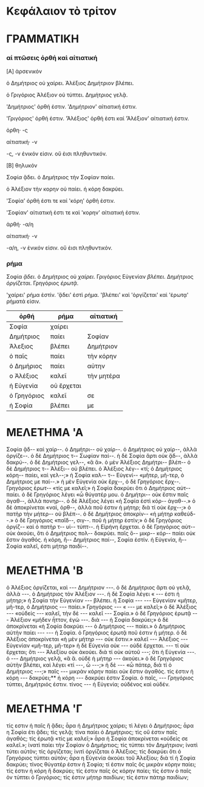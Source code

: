 
# Κεφάλαιον τὸ τρίτον

# ΓΡΑΜΜΑΤΙΚΗ

### αἱ πτῶσεις ὀρθἠ καὶ αἰτιατική

[Α] ἀρσενικόν

ὁ Δημήτριο*ς* οὐ χαίρει. Ἀλέξιος Δημήτριο*ν* βλέπει.

ὁ Γριγόριος Ἀλέξιο*ν* οὐ τύπτει. Δημήτριο*ς* γελᾷ. 

'Δημήτριος' ὀρθή ἐστιν. 'Δημήτριον' αἰτιατική ἐστιν.

'Γριγόριος' ὀρθή ἐστιν. 'Ἀλέξιος' ὀρθή ἐστι καἰ 'Ἀλέξιον' αἰτιατική ἐστιν.

ὀρθη· -ς

αἰτιατική· -ν

-ς, -ν ἐνικόν εἱσιν. οὔ ἐισι πληθυντικόν.


[Β] θηλυκόν

Σοφί*α* ᾄδει. ὁ Δημήτριος τὴν Σοφία*ν* παίει.

ὁ Ἀλέξιον τὴ*ν* κορη*ν* οὐ παίει. ἡ κόρ*η* δακρύει. 

'Σοφία' ὀρθή ἐστι τε καἰ 'κόρη' ὀρθή ἐστιν. 

'Σοφίαν' αἰτιατική ἐστι τε καὶ 'κορην' αἰτιατική ἐστιν.

ἀρθή· -α/η

αἰτιατική· -ν 

-α/η, -ν ἐνικόν εἱσιν. οὔ ἐισι πληθυντικόν.


### ρήμα

Σοφία *ᾄδει*. ὁ Δημήτριος οὐ *χαίρει*. Γριγόριος Εὐγενίαν *βλέπει*. Δημήτριος *ὀργίζεται*. Γρηγόριος *ἐρωτᾷ*.

'χαίρει' ρήμα ἐστίν. 'ᾄδει' ἐστὶ ρήμα. 'βλέπει' καὶ 'ὀργίζεται' καὶ 'ἐρωτᾳ' ρήματά εἰσιν.

| ὀρθή | ρήμα | αἰτιατική | 
| --- | --- | --- |
| Σοφία | χαίρει | |
| Δημήτριος |  παίει | Σοφίαν |
| Ἁλεξιος | βλέπει | Δημήτριον | 
| ὁ παῖς | παίει | τὴν κόρην |
| ὁ Δημήριος | παίει | αὐτην | 
| ο Ἀλέξιος | καλεῖ | τὴν μητέρα |
| ἡ Εὐγενία |  οὐ ἔρχεται | | 
| ὀ Γρηγόριος | καλεῖ | σε |
| ἡ Σοφία | βλέπει | με | 




# ΜΕΛΕΤΗΜΑ 'Α

Σοφία ᾄδ-- καὶ χαίρ--.
ὁ Δημήτρι-- οὐ χαίρ--.
ὁ Δημήτριος οὐ χαίρ--, ἀλλὰ ὀργίζε--.
ὁ δὲ Δημήτριος τ-- Σωφίαν παί--.
ἡ δὲ Σοφία ἄρτι οὐκ ᾄδ--, ἀλλὰ δακρύ--.
ὁ δὲ Δημήτριος γελ--, «ἃ ἅ».
ὁ μὲν Ἀλέξιος Δημήτρι-- βλέπ-- ὁ δὲ Δημήτριος τ-- Ἀλέξι-- οὐ βλέπει.
ὁ Ἀλέξιος λέγ-- «τί; ὁ Δημήτριος κόρη-- παίει, καὶ γελ--;»
ἡ Σοφία καλ-- τ-- Εὐγενί-- «μῆτερ, μῆ-τερ, ὁ Δημήτριος με παί--.»
ἡ μὲν Εὐγενία οὐκ ἔρχ--, ὁ δὲ Γρηγόριος ἔρχ--.
Γρηγόριος ἐρωτ-- «τίς με καλεῖ;»
ἡ Σοφία δακρύει ὅτι ὁ Δημήτριος αὐτ-- παίει.
ὁ δὲ Γρηγόριος λέγει «ὦ θύγατέρ μου. ὁ Δημήτρι-- οὐκ ἔστιν παῖς ἀγαθ--, ἀλλὰ πονηρ--.
ὁ δὲ Ἀλέξιος λέγει «ἡ Σοφία ἐστὶ κόρ-- ἀγαθ--.»
ὁ δὲ ἀποκρίνεται «ναὶ, ὀρθ--, ἀλλὰ ποῦ ἐστιν ἡ μήτηρ; διὰ τί οὐκ ἔρχ--;» ὁ πατὴρ τὴν μήτερ-- οὐ βλέπ--.
ὁ δὲ Δημήτριος ἀποκρίν-- «ἡ μήτηρ καθεύδ--.»
ὁ δὲ Γρηγόριος «παῖδ--, σιγ--. ποῦ ἡ μήτηρ ἐστίν;»
ὁ δὲ Γρηγόριος ὀργίζ-- καὶ ὁ πατὴρ τ-- υἱ-- τύπτ--.
ἡ Εἰρήνη ἔρχεται. ὁ δὲ Γρηγόριος αὐτ-- οὐκ ἀκούει, ὅτι ὁ Δημήτριος πολ-- δακρύει.
παῖς ὃ-- μικρ-- κόρ-- παίει οὐκ ἔστιν ἀγαθός.
ἡ κόρη, ἣ-- Δημήτριος παί--, Σοφία ἐστίν.
ἡ Εὐγενία, ἣ-- Σοφία καλεῖ, ἐστι μήτηρ παιδί--.


# ΜΕΛΕΤΗΜΑ 'Β

ὁ Ἀλέξιος ὀργίζεται, καὶ --- Δημήτριον ---.
ὁ δὲ Δημήτριος ἄρτι οὐ γελᾷ, ἀλλὰ ---. ὁ Δημήτριος τὸν Ἀλέξιον ---.
ἡ δὲ Σοφία λέγει « --- ἐστι ἡ μήτηρ;»
ἡ Σοφία τὴν Εὐγενίαν --- βλέπει. ἡ Σοφία --- --- Εὐγενίαν «μῆτερ, μῆ-τερ, ὁ Δημήτριος --- παίει.»
Γρηγόριος --- « --- με καλεῖ;»
ὁ δὲ Ἀλέξιος --- «οὐδείς --- καλεῖ, τὴν δὲ --- καλεῖ --- Σοφία.»
ὁ δὲ Γρηγόριος ἐρωτᾷ --- Ἀλέξιον «μήδεν ἧττον, ἐγὼ ---. διὰ --- ἡ Σοφία δακρύει;»
ὁ δὲ ἀποκρίνεται «ἡ Σοφία δακρύει --- ὁ Δημήτριος --- παίει.»
ὁ Δημήτριος αὐτἠν παίει --- --- ἡ Σοφία.
ὁ Γρηγόριος ἐρωτᾷ ποῦ ἐστιν ἡ μήτερ.
ὁ δὲ Ἀλέξιος ἀποκρίνεται «ἡ μὲν μήτηρ --- οὐκ ἔστιν.»
καλεῖ --- Ἀλέξιος --- Εὐγενίαν «μῆ-τερ, μῆ-τερ»
ἡ δὲ Εὐγενία οὐκ --- οὐδὲ ἔρχεται. --- τί οὐκ ἔρχεται; ὃτι --- Ἀλεξίου οὐκ ἀκούει. διὰ τί οὐκ αὐτοῦ ---; ὃτι ἡ Εὐγενία ---.
ὁ --- Δημήτριος γελᾷ, «ἃ ἅ. οὐδὲ ἡ μήτηρ --- ἀκούει.»
ὁ δὲ Γρηγόριος αὐτὴν βλέπει, καὶ λέγει «τί ---, ὦ ---;»
ἡ δὲ --- «ὦ πάτερ, διὰ τί ὁ Δημήτριος ---;»
παῖς --- μικρὰν κόρην παίει οὐκ ἔστιν ἀγαθός. 
τίς ἐστιν ἡ κόρη --- δακρύει;** ἡ κόρη --- δακρύει ἐστιν Σοφία.
 ὁ παῖς, --- Γρηγόριος τύπτει, Δημήτριός ἐστιν.
 τίνος --- ἡ Εὐγενία; οὐδένος καὶ οὐδέν.

# ΜΕΛΕΤΗΜΑ 'Γ

τίς εστιν ἡ παῖς ἣ ᾄδει;
ἆρα ἡ Δημήτριος χαίρει;
τὶ λέγει ὁ Δημήτριος;
ἆρα η Σοφία ἐτι ᾄδει;
τὶς γελᾷ;
τίνα παίει ὁ Δημήτριος;
τὶς οὔ ἐστιν παῖς ἀγαθός;
τίς ἐρωτᾷ «τίς με καλεῖ;» 
ἆρα ἡ Σοφία ἀποκρίνεται «οὐδείς σε καλεῖ.»;
ἱνατὶ παίει τὴν Σοφίαν ὁ Δημήρτιος;
τίς τύπτει τὸν Δημήτριον;
ἱνατὶ τύτει αὐτὸν;
τίς ὀργίζεται; 
ἱνιτὶ ὀργίζεται ὁ Ἀλέξιος;
τίς δακρύει ὅτι ὁ Γρηγόριος τύπτει αὐτόν;
ἆρα η Εὐγενία ἀκούει τοῦ Ἀλεξίου;
διὰ τί ἡ Σοφία δακρύει;
τίνος θύγατέρ ἑστιν ἡ Σοφία;
τί ἐστιν παῖς ὅς μικρὰν κόρην παίει;
τίς ἐστιν ἡ κόρη ἥ δακρύει;
τίς ἐστιν παῖς ὁς κόρην παίει;
τίς ἐστιν ὁ παῖς ὁν τύπτει ὁ Γριγόριος;
τίς ἑστιν μήτηρ παιδίων;
τίς ἐστιν πάτηρ παιδίων;

